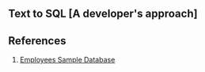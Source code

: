 ## Text to SQL [A developer's approach]






## References
1. [Employees Sample Database]('https://dev.mysql.com/doc/employee/en/employees-installation.html')